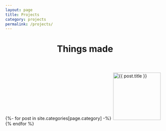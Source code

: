 ```yaml
---
layout: page
title: Projects
category: projects
permalink: /projects/
---
```

<!-- 
<figure>
  <img src="{{site.url}}/assets/img/chamonix2019.webp" alt="Chamonix 2019"/>
  <figcaption>Chamonix 2019</figcaption>
</figure>
-->

<header class="post-header">
    <h1 class="post-title">Things made</h1>
</header>

{%- for post in site.categories[page.category] -%}
  <a href="{{ post.url }}"><img src="{{ post.image}}" height="150" style="padding: 2px" title="{{ post.title }}"> </a> 
{% endfor %}

<!---- 
Categories

{% for category in site.categories %}
  {{ category[0] }}
{% endfor %}

<hr>
Tags
{% for tag in site.tags %}
  {{ tag[0] }}
{% endfor %}

---->
